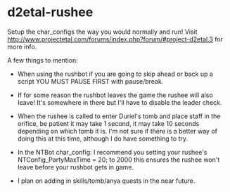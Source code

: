 d2etal-rushee
=============

Setup the char_configs the way you would normally and run! 
Visit http://www.projectetal.com/forums/index.php?forum/#project-d2etal.3 for more info.

A few things to mention:

- When using the rushbot
if you are going to skip ahead or back up a script YOU MUST PAUSE FIRST with pause/break.

- If for some reason the rushbot leaves the game the rushee will also leave! It's somewhere in there but I'll have to disable the leader check.

- When the rushee is called to enter Duriel's tomb and place staff in the orifice, 
be patient it may take 1 second, it may take 10 seconds depending on which tomb it is. 
I'm not sure if there is a better way of doing this at this time, although I do have something to try.

- In the NTBot char_config: I recommend you setting your rushee's NTConfig_PartyMaxTime = 20; to 2000 
this ensures the rushee won't leave before your rushbot gets in game.

- I plan on adding in skills/tomb/anya quests in the near future.

